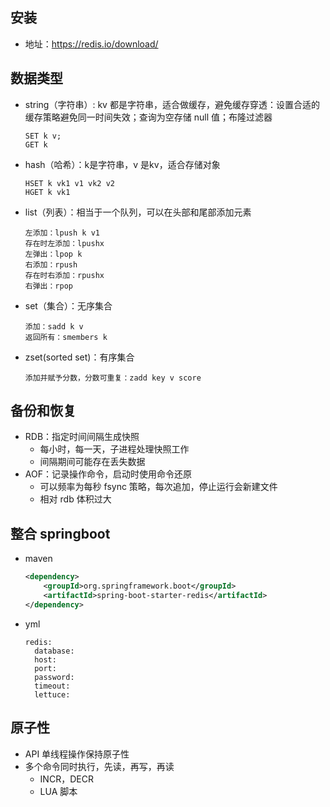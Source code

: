 ## 安装

* 地址：https://redis.io/download/

## 数据类型

* string（字符串）: kv 都是字符串，适合做缓存，避免缓存穿透：设置合适的缓存策略避免同一时间失效；查询为空存储 null 值；布隆过滤器

  ```
  SET k v;
  GET k
  ```

  

* hash（哈希）：k是字符串，v 是kv，适合存储对象

  ```
  HSET k vk1 v1 vk2 v2
  HGET k vk1
  ```

  

* list（列表）：相当于一个队列，可以在头部和尾部添加元素

  ```
  左添加：lpush k v1 
  存在时左添加：lpushx
  左弹出：lpop k
  右添加：rpush
  存在时右添加：rpushx
  右弹出：rpop 
  ```

* set（集合）：无序集合

  ```
  添加：sadd k v
  返回所有：smembers k
  ```

  

* zset(sorted set)：有序集合

  ```
  添加并赋予分数，分数可重复：zadd key v score
  ```

  

## 备份和恢复

* RDB：指定时间间隔生成快照
  * 每小时，每一天，子进程处理快照工作
  * 间隔期间可能存在丢失数据
* AOF：记录操作命令，启动时使用命令还原
  * 可以频率为每秒 fsync 策略，每次追加，停止运行会新建文件
  * 相对 rdb 体积过大

## 整合 springboot

* maven

  ```xml
  <dependency>
      <groupId>org.springframework.boot</groupId>
      <artifactId>spring-boot-starter-redis</artifactId>
  </dependency>
  ```

* yml

  ```
  redis:
  	database:
  	host:
  	port:
  	password:
  	timeout:
  	lettuce:
  ```

  

## 原子性

* API 单线程操作保持原子性
* 多个命令同时执行，先读，再写，再读
  * INCR，DECR
  * LUA 脚本